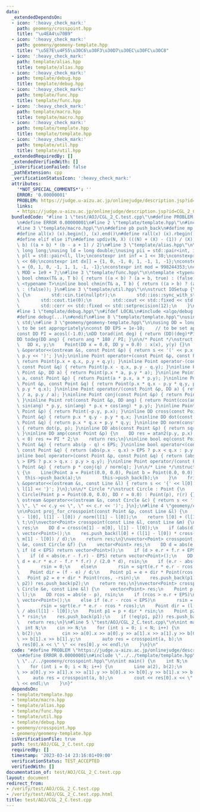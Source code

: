 ```yaml
---
data:
  _extendedDependsOn:
  - icon: ':heavy_check_mark:'
    path: geomeny/crosspoint.hpp
    title: "\u4EA4\u70B9"
  - icon: ':heavy_check_mark:'
    path: geomeny/geomeny-template.hpp
    title: "\u5E7E\u4F55\u30C6\u30F3\u30D7\u30EC\u30FC\u30C8"
  - icon: ':heavy_check_mark:'
    path: template/alias.hpp
    title: template/alias.hpp
  - icon: ':heavy_check_mark:'
    path: template/debug.hpp
    title: template/debug.hpp
  - icon: ':heavy_check_mark:'
    path: template/func.hpp
    title: template/func.hpp
  - icon: ':heavy_check_mark:'
    path: template/macro.hpp
    title: template/macro.hpp
  - icon: ':heavy_check_mark:'
    path: template/template.hpp
    title: template/template.hpp
  - icon: ':heavy_check_mark:'
    path: template/util.hpp
    title: template/util.hpp
  _extendedRequiredBy: []
  _extendedVerifiedWith: []
  _isVerificationFailed: false
  _pathExtension: cpp
  _verificationStatusIcon: ':heavy_check_mark:'
  attributes:
    '*NOT_SPECIAL_COMMENTS*': ''
    ERROR: '0.00000001'
    PROBLEM: https://judge.u-aizu.ac.jp/onlinejudge/description.jsp?id=CGL_2_C
    links:
    - https://judge.u-aizu.ac.jp/onlinejudge/description.jsp?id=CGL_2_C
  bundledCode: "#line 1 \"test/AOJ/CGL_2_C.test.cpp\"\n#define PROBLEM \"https://judge.u-aizu.ac.jp/onlinejudge/description.jsp?id=CGL_2_C\"\
    \n#define ERROR 0.00000001\n#line 2 \"template/template.hpp\"\n#include <bits/stdc++.h>\n\
    #line 3 \"template/macro.hpp\"\n\n#define pb push_back\n#define mp make_pair\n\
    #define all(x) (x).begin(), (x).end()\n#define rall(x) (x).rbegin(), (x).rend()\n\
    #define elif else if\n#define updiv(N, X) (((N) + (X) - (1)) / (X))\n#define sigma(a,\
    \ b) ((a + b) * (b - a + 1) / 2)\n#line 3 \"template/alias.hpp\"\n\nusing ll =\
    \ long long;\nusing ld = long double;\nusing pii = std::pair<int, int>;\nusing\
    \ pll = std::pair<ll, ll>;\nconstexpr int inf = 1 << 30;\nconstexpr ll INF = 1LL\
    \ << 60;\nconstexpr int dx[] = {1, 0, -1, 0, 1, -1, 1, -1};\nconstexpr int dy[]\
    \ = {0, 1, 0, -1, 1, 1, -1, -1};\nconstexpr int mod = 998244353;\nconstexpr int\
    \ MOD = 1e9 + 7;\n#line 3 \"template/func.hpp\"\n\ntemplate <typename T>\ninline\
    \ bool chmax(T& a, T b) { return ((a < b) ? (a = b, true) : (false)); }\ntemplate\
    \ <typename T>\ninline bool chmin(T& a, T b) { return ((a > b) ? (a = b, true)\
    \ : (false)); }\n#line 3 \"template/util.hpp\"\n\nstruct IOSetup {\n    IOSetup()\
    \ {\n        std::cin.tie(nullptr);\n        std::ios::sync_with_stdio(false);\n\
    \        std::cout.tie(0);\n        std::cout << std::fixed << std::setprecision(12);\n\
    \        std::cerr << std::fixed << std::setprecision(12);\n    }\n} IOSetup;\n\
    #line 1 \"template/debug.hpp\"\n#ifdef LOCAL\n#include <algo/debug.hpp>\n#else\n\
    #define debug(...)\n#endif\n#line 8 \"template/template.hpp\"\nusing namespace\
    \ std;\n#line 3 \"geomeny/geomeny-template.hpp\"\n\nusing DD = long double;  //\
    \ to be set appropriately\nconst DD EPS = 1e-10;    // to be set appropriately\n\
    const DD PI = acosl(-1.0);\nDD torad(int deg) { return (DD)(deg)*PI / 180; }\n\
    DD todeg(DD ang) { return ang * 180 / PI; }\n\n/* Point */\nstruct Point {\n \
    \   DD x, y;\n    Point(DD x = 0.0, DD y = 0.0) : x(x), y(y) {}\n    friend ostream\
    \ &operator<<(ostream &s, const Point &p) { return s << '(' << p.x << \", \" <<\
    \ p.y << ')'; }\n};\ninline Point operator+(const Point &p, const Point &q) {\
    \ return Point(p.x + q.x, p.y + q.y); }\ninline Point operator-(const Point &p,\
    \ const Point &q) { return Point(p.x - q.x, p.y - q.y); }\ninline Point operator*(const\
    \ Point &p, DD a) { return Point(p.x * a, p.y * a); }\ninline Point operator*(DD\
    \ a, const Point &p) { return Point(a * p.x, a * p.y); }\ninline Point operator*(const\
    \ Point &p, const Point &q) { return Point(p.x * q.x - p.y * q.y, p.x * q.y +\
    \ p.y * q.x); }\ninline Point operator/(const Point &p, DD a) { return Point(p.x\
    \ / a, p.y / a); }\ninline Point conj(const Point &p) { return Point(p.x, -p.y);\
    \ }\ninline Point rot(const Point &p, DD ang) { return Point(cos(ang) * p.x -\
    \ sin(ang) * p.y, sin(ang) * p.x + cos(ang) * p.y); }\ninline Point rot90(const\
    \ Point &p) { return Point(-p.y, p.x); }\ninline DD cross(const Point &p, const\
    \ Point &q) { return p.x * q.y - p.y * q.x; }\ninline DD dot(const Point &p, const\
    \ Point &q) { return p.x * q.x + p.y * q.y; }\ninline DD norm(const Point &p)\
    \ { return dot(p, p); }\ninline DD abs(const Point &p) { return sqrt(dot(p, p));\
    \ }\ninline DD amp(const Point &p) {\n    DD res = atan2(p.y, p.x);\n    if (res\
    \ < 0) res += PI * 2;\n    return res;\n}\ninline bool eq(const Point &p, const\
    \ Point &q) { return abs(p - q) < EPS; }\ninline bool operator<(const Point &p,\
    \ const Point &q) { return (abs(p.x - q.x) > EPS ? p.x < q.x : p.y < q.y); }\n\
    inline bool operator>(const Point &p, const Point &q) { return (abs(p.x - q.x)\
    \ > EPS ? p.x > q.x : p.y > q.y); }\ninline Point operator/(const Point &p, const\
    \ Point &q) { return p * conj(q) / norm(q); }\n\n/* Line */\nstruct Line : vector<Point>\
    \ {\n    Line(Point a = Point(0.0, 0.0), Point b = Point(0.0, 0.0)) {\n      \
    \  this->push_back(a);\n        this->push_back(b);\n    }\n    friend ostream\
    \ &operator<<(ostream &s, const Line &l) { return s << '{' << l[0] << \", \" <<\
    \ l[1] << '}'; }\n};\n\n/* Circle */\nstruct Circle : Point {\n    DD r;\n   \
    \ Circle(Point p = Point(0.0, 0.0), DD r = 0.0) : Point(p), r(r) {}\n    friend\
    \ ostream &operator<<(ostream &s, const Circle &c) { return s << '(' << c.x <<\
    \ \", \" << c.y << \", \" << c.r << ')'; }\n};\n#line 4 \"geomeny/crosspoint.hpp\"\
    \n\nPoint proj_for_crosspoint(const Point &p, const Line &l) {\n    DD t = dot(p\
    \ - l[0], l[1] - l[0]) / norm(l[1] - l[0]);\n    return l[0] + (l[1] - l[0]) *\
    \ t;\n}\nvector<Point> crosspoint(const Line &l, const Line &m) {\n    vector<Point>\
    \ res;\n    DD d = cross(m[1] - m[0], l[1] - l[0]);\n    if (abs(d) < EPS) return\
    \ vector<Point>();\n    res.push_back(l[0] + (l[1] - l[0]) * cross(m[1] - m[0],\
    \ m[1] - l[0]) / d);\n    return res;\n}\nvector<Point> crosspoint(const Circle\
    \ &e, const Circle &f) {\n    vector<Point> res;\n    DD d = abs(e - f);\n   \
    \ if (d < EPS) return vector<Point>();\n    if (d > e.r + f.r + EPS) return vector<Point>();\n\
    \    if (d < abs(e.r - f.r) - EPS) return vector<Point>();\n    DD rcos = (d *\
    \ d + e.r * e.r - f.r * f.r) / (2.0 * d), rsin;\n    if (e.r - abs(rcos) < EPS)\n\
    \        rsin = 0;\n    else\n        rsin = sqrt(e.r * e.r - rcos * rcos);\n\
    \    Point dir = (f - e) / d;\n    Point p1 = e + dir * Point(rcos, rsin);\n \
    \   Point p2 = e + dir * Point(rcos, -rsin);\n    res.push_back(p1);\n    if (!eq(p1,\
    \ p2)) res.push_back(p2);\n    return res;\n}\nvector<Point> crosspoint(const\
    \ Circle &e, const Line &l) {\n    vector<Point> res;\n    Point p = proj_for_crosspoint(e,\
    \ l);\n    DD rcos = abs(e - p), rsin;\n    if (rcos > e.r + EPS)\n        return\
    \ vector<Point>();\n    else if (e.r - rcos < EPS)\n        rsin = 0;\n    else\n\
    \        rsin = sqrt(e.r * e.r - rcos * rcos);\n    Point dir = (l[1] - l[0])\
    \ / abs(l[1] - l[0]);\n    Point p1 = p + dir * rsin;\n    Point p2 = p - dir\
    \ * rsin;\n    res.push_back(p1);\n    if (!eq(p1, p2)) res.push_back(p2);\n \
    \   return res;\n}\n#line 5 \"test/AOJ/CGL_2_C.test.cpp\"\n\nint main() {\n  \
    \  int N;\n    cin >> N;\n    for (int i = 0; i < N; i++) {\n        Line a(2),\
    \ b(2);\n        cin >> a[0].x >> a[0].y >> a[1].x >> a[1].y >> b[0].x >> b[0].y\
    \ >> b[1].x >> b[1].y;\n        auto res = crosspoint(a, b);\n        cout <<\
    \ res[0].x << \" \" << res[0].y << endl;\n    }\n}\n"
  code: "#define PROBLEM \"https://judge.u-aizu.ac.jp/onlinejudge/description.jsp?id=CGL_2_C\"\
    \n#define ERROR 0.00000001\n#include \"../../template/template.hpp\"\n#include\
    \ \"../../geomeny/crosspoint.hpp\"\n\nint main() {\n    int N;\n    cin >> N;\n\
    \    for (int i = 0; i < N; i++) {\n        Line a(2), b(2);\n        cin >> a[0].x\
    \ >> a[0].y >> a[1].x >> a[1].y >> b[0].x >> b[0].y >> b[1].x >> b[1].y;\n   \
    \     auto res = crosspoint(a, b);\n        cout << res[0].x << \" \" << res[0].y\
    \ << endl;\n    }\n}"
  dependsOn:
  - template/template.hpp
  - template/macro.hpp
  - template/alias.hpp
  - template/func.hpp
  - template/util.hpp
  - template/debug.hpp
  - geomeny/crosspoint.hpp
  - geomeny/geomeny-template.hpp
  isVerificationFile: true
  path: test/AOJ/CGL_2_C.test.cpp
  requiredBy: []
  timestamp: '2023-03-14 23:16:01+09:00'
  verificationStatus: TEST_ACCEPTED
  verifiedWith: []
documentation_of: test/AOJ/CGL_2_C.test.cpp
layout: document
redirect_from:
- /verify/test/AOJ/CGL_2_C.test.cpp
- /verify/test/AOJ/CGL_2_C.test.cpp.html
title: test/AOJ/CGL_2_C.test.cpp
---
```

